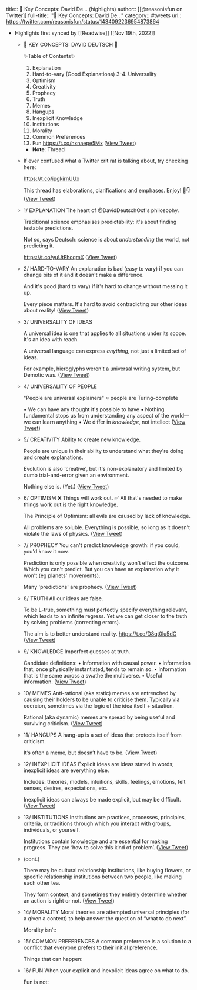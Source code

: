 title:: 🔑 Key Concepts: David De... (highlights)
author:: [[@reasonisfun on Twitter]]
full-title:: "🔑 Key Concepts: David De..."
category:: #tweets
url:: https://twitter.com/reasonisfun/status/1434092236954873864

- Highlights first synced by [[Readwise]] [[Nov 19th, 2022]]
	- 🔑 KEY CONCEPTS: DAVID DEUTSCH 🔑
	  
	  ✨Table of Contents✨
	  1. Explanation
	  2. Hard-to-vary (Good Explanations)
	  3-4. Universality
	  5. Optimism
	  6. Creativity
	  7. Prophecy
	  8. Truth
	  9. Memes
	  10. Hangups
	  11. Inexplicit Knowledge
	  12. Institutions
	  13. Morality
	  14. Common Preferences
	  15. Fun https://t.co/hxnaepe5Mx ([View Tweet](https://twitter.com/reasonisfun/status/1434092236954873864))
		- **Note**: Thread
	- If ever confused what a Twitter crit rat is talking about, try checking here:
	  
	  https://t.co/ipgkirnUUx
	  
	  This thread has elaborations, clarifications and emphases. Enjoy! 🧵👇 ([View Tweet](https://twitter.com/reasonisfun/status/1434092239383408645))
	- 1/
	  EXPLANATION
	  The heart of @DavidDeutschOxf's philosophy.
	  
	  Traditional science emphasises predictability: it's about finding testable predictions.
	  
	  Not so, says Deutsch: science is about *understanding* the world, not predicting it.
	  
	  https://t.co/yuUtFhcqmX ([View Tweet](https://twitter.com/reasonisfun/status/1434092241501442052))
	- 2/
	  HARD-TO-VARY
	  An explanation is bad (easy to vary) if you can change bits of it and it doesn't make a difference.
	  
	  And it's good (hard to vary) if it's hard to change without messing it up.
	  
	  Every piece matters. It's hard to avoid contradicting our other ideas about reality! ([View Tweet](https://twitter.com/reasonisfun/status/1434092243598680065))
	- 3/
	  UNIVERSALITY
	  OF IDEAS
	  
	  A universal idea is one that applies to all situations under its scope. It's an idea with reach.
	  
	  A universal language can express *anything*, not just a limited set of ideas.
	  
	  For example, hieroglyphs weren't a universal writing system, but Demotic was. ([View Tweet](https://twitter.com/reasonisfun/status/1434092245473505284))
	- 4/
	  UNIVERSALITY
	  OF PEOPLE
	  
	  "People are universal explainers" ≈ people are Turing-complete
	  
	  • We can have any thought it's possible to have
	  • Nothing fundamental stops us from understanding any aspect of the world—we can learn anything
	  • We differ in *knowledge*, not intellect ([View Tweet](https://twitter.com/reasonisfun/status/1434092247784509440))
	- 5/
	  CREATIVITY
	  Ability to create new knowledge.
	  
	  People are unique in their ability to understand what they're doing and create explanations.
	  
	  Evolution is also 'creative', but it's non-explanatory and limited by dumb trial-and-error given an environment.
	  
	  Nothing else is. (Yet.) ([View Tweet](https://twitter.com/reasonisfun/status/1434092249747492866))
	- 6/
	  OPTIMISM 
	  ❌ Things will work out.
	  ✅ All that's needed to make things work out is the right knowledge.
	  
	  The Principle of Optimism: all evils are caused by lack of knowledge.
	  
	  All problems are soluble.
	  Everything is possible, so long as it doesn't violate the laws of physics. ([View Tweet](https://twitter.com/reasonisfun/status/1434092251794268162))
	- 7/
	  PROPHECY
	  You can't predict knowledge growth: if you could, you'd know it now.
	  
	  Prediction is only possible when creativity won't effect the outcome. Which you can't predict. But you can have an explanation why it won't (eg planets' movements).
	  
	  Many 'predictions' are prophecy. ([View Tweet](https://twitter.com/reasonisfun/status/1434092253564260355))
	- 8/
	  TRUTH
	  All our ideas are false.
	  
	  To be L-true, something must perfectly specify everything relevant, which leads to an infinite regress.
	  Yet we can get closer to the truth by solving problems (correcting errors).
	  
	  The aim is to better understand reality.
	  https://t.co/D8qt0lu5dC ([View Tweet](https://twitter.com/reasonisfun/status/1434092255741194241))
	- 9/
	  KNOWLEDGE
	  Imperfect guesses at truth.
	  
	  Candidate definitions:
	  • Information with causal power.
	  • Information that, once physically instantiated, tends to remain so.
	  • Information that is the same across a swathe the multiverse.
	  • Useful information. ([View Tweet](https://twitter.com/reasonisfun/status/1434092257934708740))
	- 10/
	  MEMES 
	  Anti-rational (aka static) memes are entrenched by causing their holders to be unable to criticise them.
	  Typically via coercion, sometimes via the logic of the idea itself + situation.
	  
	  Rational (aka dynamic) memes are spread by being useful and surviving criticism. ([View Tweet](https://twitter.com/reasonisfun/status/1434092259796992004))
	- 11/
	  HANGUPS
	  A hang-up is a set of ideas that protects itself from criticism.
	  
	  It’s often a meme, but doesn’t have to be. ([View Tweet](https://twitter.com/reasonisfun/status/1434092261789274115))
	- 12/
	  INEXPLICIT IDEAS
	  Explicit ideas are ideas stated in words; inexplicit ideas are everything else.
	  
	  Includes: theories, models, intuitions, skills, feelings, emotions, felt senses, desires, expectations, etc.
	  
	  Inexplicit ideas can always be made explicit, but may be difficult. ([View Tweet](https://twitter.com/reasonisfun/status/1434092263634833411))
	- 13/
	  INSTITUTIONS
	  Institutions are practices, processes, principles, criteria, or traditions through which you interact with groups, individuals, or yourself.
	  
	  Institutions contain knowledge and are essential for making progress. They are ‘how to solve this kind of problem’. ([View Tweet](https://twitter.com/reasonisfun/status/1434092265648046080))
	- (cont.)
	  
	  There may be cultural relationship institutions, like buying flowers, or specific relationship institutions between two people, like making each other tea.
	  
	  They form context, and sometimes they entirely determine whether an action is right or not. ([View Tweet](https://twitter.com/reasonisfun/status/1434092267598499840))
	- 14/
	  MORALITY
	  Moral theories are attempted universal principles (for a given a context) to help answer the question of “what to do next”.
	  
	  Morality isn’t:
	- 15/
	  COMMON PREFERENCES
	  A common preference is a solution to a conflict that everyone prefers to their initial preference.
	  
	  Things that can happen:
	- 16/
	  FUN
	  When your explicit and inexplicit ideas agree on what to do.
	  
	  Fun is not: